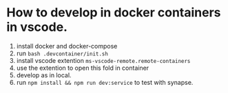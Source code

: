 # How to develop in docker containers in vscode.

1. install docker and docker-compose
2. run `bash .devcontainer/init.sh`
3. install vscode extention `ms-vscode-remote.remote-containers`
4. use the extention to open this fold in container
5. develop as in local. 
6. run `npm install && npm run dev:service` to test with synapse.